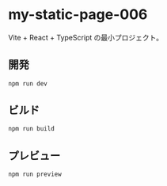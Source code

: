 # my-static-page-006

Vite + React + TypeScript の最小プロジェクト。

## 開発

```bash
npm run dev
```

## ビルド

```bash
npm run build
```

## プレビュー

```bash
npm run preview
```
